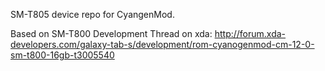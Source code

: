 SM-T805 device repo for CyangenMod.

Based on SM-T800
Development Thread on xda:
http://forum.xda-developers.com/galaxy-tab-s/development/rom-cyanogenmod-cm-12-0-sm-t800-16gb-t3005540